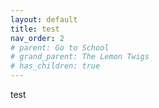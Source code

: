 ```yaml
---
layout: default  
title: test   
nav_order: 2  
# parent: Go to School  
# grand_parent: The Lemon Twigs  
# has_children: true  
---  
```

test 
